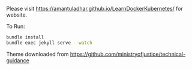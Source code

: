 Please visit https://amantuladhar.github.io/LearnDockerKubernetes/ for website.

To Run:
```bash
bundle install
bundle exec jekyll serve --watch
```

Theme downloaded from https://github.com/ministryofjustice/technical-guidance
